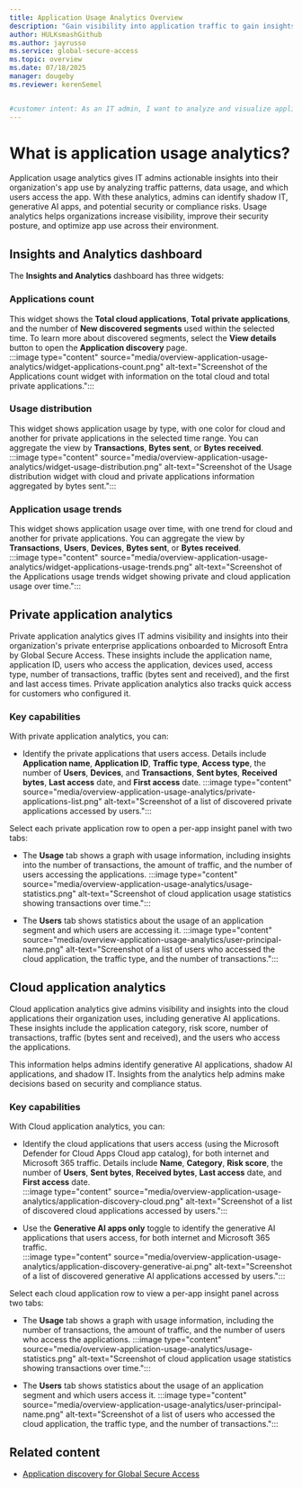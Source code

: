 ```yaml
---
title: Application Usage Analytics Overview
description: "Gain visibility into application traffic to gain insights into app categories, risk scores, transactions, and organizational usage patterns."
author: HULKsmashGithub
ms.author: jayrusso
ms.service: global-secure-access
ms.topic: overview
ms.date: 07/18/2025
manager: dougeby
ms.reviewer: kerenSemel


#customer intent: As an IT admin, I want to analyze and visualize application use to better understand organizational usage patterns.
---
```

<!-- The images in this article have been modified to use approved, fictitious company names from https://microsoft.sharepoint.com/:b:/r/sites/CELAWeb-Copyrights-Trademarks-And-Patents/Shared%20Documents/Approved%20Fictitious%20Company%20Names%20and%20Domain%20Names%20-%20Oct%202024.pdf?csf=1&web=1&e=2JKgvG. -->

# What is application usage analytics?
Application usage analytics gives IT admins actionable insights into their organization's app use by analyzing traffic patterns, data usage, and which users access the app. With these analytics, admins can identify shadow IT, generative AI apps, and potential security or compliance risks. Usage analytics helps organizations increase visibility, improve their security posture, and optimize app use across their environment.   

## Insights and Analytics dashboard
The **Insights and Analytics** dashboard has three widgets:

### Applications count 
This widget shows the **Total cloud applications**, **Total private applications**, and the number of **New discovered segments** used within the selected time. To learn more about discovered segments, select the **View details** button to open the **Application discovery** page.   
:::image type="content" source="media/overview-application-usage-analytics/widget-applications-count.png" alt-text="Screenshot of the Applications count widget with information on the total cloud and total private applications.":::   
 
### Usage distribution
This widget shows application usage by type, with one color for cloud and another for private applications in the selected time range. You can aggregate the view by **Transactions**, **Bytes sent**, or **Bytes received**.   
:::image type="content" source="media/overview-application-usage-analytics/widget-usage-distribution.png" alt-text="Screenshot of the Usage distribution widget with cloud and private applications information aggregated by bytes sent.":::   
 
### Application usage trends
This widget shows application usage over time, with one trend for cloud and another for private applications. You can aggregate the view by **Transactions**, **Users**, **Devices**, **Bytes sent**, or **Bytes received**.   
:::image type="content" source="media/overview-application-usage-analytics/widget-applications-usage-trends.png" alt-text="Screenshot of the Applications usage trends widget showing private and cloud application usage over time.":::   
 
## Private application analytics
Private application analytics gives IT admins visibility and insights into their organization's private enterprise applications onboarded to Microsoft Entra by Global Secure Access. These insights include the application name, application ID, users who access the application, devices used, access type, number of transactions, traffic (bytes sent and received), and the first and last access times. Private application analytics also tracks quick access for customers who configured it.    

### Key capabilities
With private application analytics, you can:   

- Identify the private applications that users access. Details include **Application name**, **Application ID**, **Traffic type**, **Access type**, the number of **Users**, **Devices**, and **Transactions**, **Sent bytes**, **Received bytes**, **Last access** date, and **First access** date.
:::image type="content" source="media/overview-application-usage-analytics/private-applications-list.png" alt-text="Screenshot of a list of discovered private applications accessed by users.":::   

Select each private application row to open a per-app insight panel with two tabs:

- The **Usage** tab shows a graph with usage information, including insights into the number of transactions, the amount of traffic, and the number of users accessing the applications.
:::image type="content" source="media/overview-application-usage-analytics/usage-statistics.png" alt-text="Screenshot of cloud application usage statistics showing transactions over time.":::

- The **Users** tab shows statistics about the usage of an application segment and which users are accessing it.
:::image type="content" source="media/overview-application-usage-analytics/user-principal-name.png" alt-text="Screenshot of a list of users who accessed the cloud application, the traffic type, and the number of transactions.":::   

## Cloud application analytics
Cloud application analytics give admins visibility and insights into the cloud applications their organization uses, including generative AI applications. These insights include the application category, risk score, number of transactions, traffic (bytes sent and received), and the users who access the applications.   

This information helps admins identify generative AI applications, shadow AI applications, and shadow IT. Insights from the analytics help admins make decisions based on security and compliance status.   

### Key capabilities
With Cloud application analytics, you can:
- Identify the cloud applications that users access (using the Microsoft Defender for Cloud Apps Cloud app catalog), for both internet and Microsoft 365 traffic. Details include **Name**, **Category**, **Risk score**, the number of **Users**, **Sent bytes**, **Received bytes**, **Last access** date, and **First access** date.  
:::image type="content" source="media/overview-application-usage-analytics/application-discovery-cloud.png" alt-text="Screenshot of a list of discovered cloud applications accessed by users.":::

- Use the **Generative AI apps only** toggle to identify the generative AI applications that users access, for both internet and Microsoft 365 traffic.   
:::image type="content" source="media/overview-application-usage-analytics/application-discovery-generative-ai.png" alt-text="Screenshot of a list of discovered generative AI applications accessed by users.":::

Select each cloud application row to view a per-app insight panel across two tabs:

- The **Usage** tab shows a graph with usage information, including the number of transactions, the amount of traffic, and the number of users who access the applications.
:::image type="content" source="media/overview-application-usage-analytics/usage-statistics.png" alt-text="Screenshot of cloud application usage statistics showing transactions over time.":::

- The **Users** tab shows statistics about the usage of an application segment and which users access it.
:::image type="content" source="media/overview-application-usage-analytics/user-principal-name.png" alt-text="Screenshot of a list of users who accessed the cloud application, the traffic type, and the number of transactions.":::   

## Related content
- [Application discovery for Global Secure Access](how-to-application-discovery.md)
